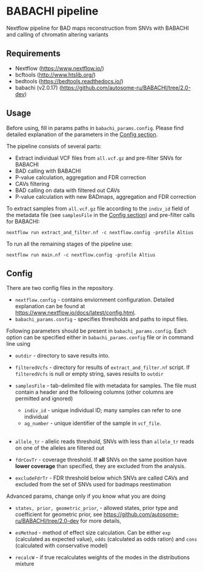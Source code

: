 # BABACHI pipeline

Nextflow pipeline for BAD maps reconstruction from SNVs with BABACHI and calling of chromatin altering variants

## Requirements
- Nextflow (https://www.nextflow.io/)
- bcftools (http://www.htslib.org/)
- bedtools (https://bedtools.readthedocs.io/)
- babachi (v2.0.17) (https://github.com/autosome-ru/BABACHI/tree/2.0-dev)



## Usage
Before using, fill in params paths in ```babachi_params.config```. Please find detailed explanation of the parameters in the [Config section](#config).

The pipeline consists of several parts:
- Extract individual VCF files from ```all.vcf.gz``` and pre-filter SNVs for BABACHI
- BAD calling with BABACHI
- P-value calculation, aggregation and FDR correction
- CAVs filtering
- BAD calling on data with filtered out CAVs
- P-value calculation with new BADmaps, aggregation and FDR correction

To extract samples from ```all.vcf.gz``` file according to the ```indiv_id``` field of the metadata file (see ```samplesFile``` in the [Config section](#config)) and pre-filter calls for BABACHI:
```
nextflow run extract_and_filter.nf -c nextflow.config -profile Altius
```

To run all the remaining stages of the pipeline use:
```
nextflow run main.nf -c nextflow.config -profile Altius
```

## Config
There are two config files in the repository.
- ```nextflow.config``` - contains enviornment configuration. Detailed explanation can be found at https://www.nextflow.io/docs/latest/config.html. 
- ```babachi_params.config``` - specifies thresholds and paths to input files.

Following parameters should be present in ```babachi_params.config```. Each option can be specified either in ```babachi_params.config``` file or in command line using 

- ```outdir``` - directory to save results into.

- ```filteredVcfs``` - directory for results of ```extract_and_filter.nf``` script. If ```filteredVcfs``` is null or empty string, saves results to ```outdir```

- ```samplesFile``` - tab-delimited file with metadata for samples. The file must contain a header and the following columns (other columns are permitted and ignored)
    - ```indiv_id``` - unique individual ID; many samples can refer to one individual
    - ```ag_number``` - unique identifier of the sample in ```vcf_file```.<br><br>

- ```allele_tr``` - allelic reads threshold, SNVs with less than ```allele_tr``` reads on one of the alleles are filtered out

- ```fdrCovTr``` - coverage threshold. If <b>all</b> SNVs on the same position have <b>lower coverage</b> than specified, they are excluded from the analysis.

- ```excludeFdrTr``` - FDR threshold below which SNVs are called CAVs and excluded from the set of SNVs used for badmaps reestimation

Advanced params, change only if you know what you are doing
- ```states, prior, geometric_prior```,  - allowed states, prior type and coefficient for geometric prior, see https://github.com/autosome-ru/BABACHI/tree/2.0-dev for more details,

- ```esMethod``` - method of effect size calculation. Can be either ```exp``` (calculated as expected value), ```odds``` (calculated as odds ration) and ```cons``` (calculated with conservative model)
- ```recalcW``` - if true recalculates weights of the modes in the distributions mixture

